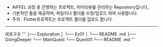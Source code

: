 - AIFFEL 과정 중 진행하는 프로젝트, 피어리뷰를 관리하는 Repository입니다,.
- 기본적인 틀을 제공하며, 파일이나 폴더를 수정/업로드 하여 사용합니다.
- 주의 : Flutter프로젝트는 프로젝트 폴더를 업로드 합니다.

---

레포구조
'''
├── Exploration
│   └── Ex01
│       └── README .md
├── GoingDeeper
└── MainQuest
    └── Quest01
        └── README .md
'''
